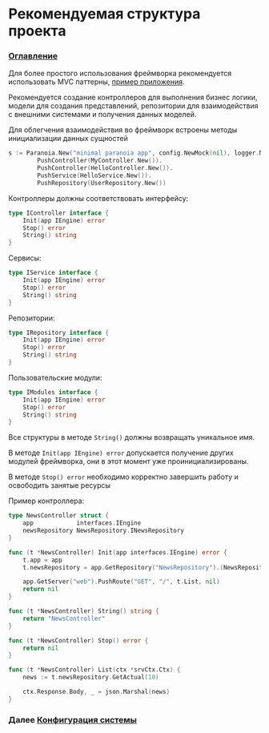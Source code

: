 # Рекомендуемая структура проекта

### [Оглавление](./index.md)

Для более простого использования фреймворка рекомендуется использовать MVC паттерны, [пример приложения](https://gitlab.com/devpro_studio/paranoia_example). 

Рекомендуется создание контроллеров для выполнения бизнес логики, модели для создания представлений, репозитории для взаимодействия с внешними системами и получения данных моделей.

Для облегчения взаимодействия во фреймворк встроены методы инициализации данных сущностей

```go
s := Paranoia.New("minimal paranoia app", config.NewMock(nil), logger.NewMock()).
        PushController(MyController.New()).
        PushController(HelloController.New()).
        PushService(HelloService.New()).
        PushRepository(UserRepository.New())
```

Контроллеры должны соответствовать интерфейсу:

```go
type IController interface {
	Init(app IEngine) error
	Stop() error
	String() string
}
```

Сервисы:

```go
type IService interface {
	Init(app IEngine) error
	Stop() error
	String() string
}
```

Репозитории:

```go
type IRepository interface {
	Init(app IEngine) error
	Stop() error
	String() string
}
```

Пользовательские модули:

```go
type IModules interface {
	Init(app IEngine) error
	Stop() error
	String() string
}
```

Все структуры в методе `String()` должны возвращать уникальное имя.

В методе `Init(app IEngine) error` допускается получение других модулей фреймворка, они в этот момент уже проинициализированы. 

В методе `Stop() error` необходимо корректно завершить работу и освободить занятые ресурсы

Пример контроллера:

```go
type NewsController struct {
	app            interfaces.IEngine
	newsRepository NewsRepository.INewsRepository
}

func (t *NewsController) Init(app interfaces.IEngine) error {
	t.app = app
	t.newsRepository = app.GetRepository("NewsRepository").(NewsRepository.INewsRepository)

	app.GetServer("web").PushRoute("GET", "/", t.List, nil)
	return nil
}

func (t *NewsController) String() string {
	return "NewsController"
}

func (t *NewsController) Stop() error {
	return nil
}

func (t *NewsController) List(ctx *srvCtx.Ctx) {
	news := t.newsRepository.GetActual(10)

	ctx.Response.Body, _ = json.Marshal(news)
}
```

### Далее [Конфигурация системы](./config-index.md)
